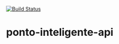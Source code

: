 [![Build Status](https://travis-ci.com/AugustoKlein/ponto-inteligente-api.svg?branch=master)](https://travis-ci.com/AugustoKlein/ponto-inteligente-api)
# ponto-inteligente-api